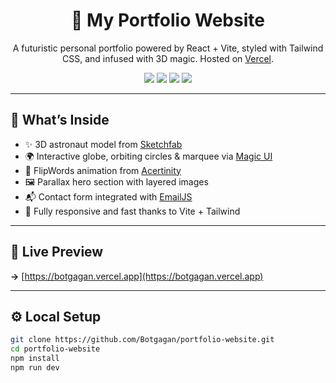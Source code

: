 <h1 align="center">🚀 My Portfolio Website</h1>

<p align="center">
  A futuristic personal portfolio powered by React + Vite, styled with Tailwind CSS, and infused with 3D magic. Hosted on <a href="https://botgagan.vercel.app" target="_blank">Vercel</a>.
</p>

<p align="center">
  <a href="https://botgagan.vercel.app" target="_blank"><img src="https://img.shields.io/badge/Live-Demo-green?style=flat-square" /></a>
  <img src="https://img.shields.io/badge/React-%2361DAFB.svg?style=flat-square&logo=react&logoColor=white" />
  <img src="https://img.shields.io/badge/TailwindCSS-%2338B2AC.svg?style=flat-square&logo=tailwind-css&logoColor=white" />
  <img src="https://img.shields.io/badge/Vite-646CFF?style=flat-square&logo=vite&logoColor=white" />
</p>

---

## 🧪 What’s Inside

- ✨ 3D astronaut model from [Sketchfab](https://sketchfab.com/)
- 🌍 Interactive globe, orbiting circles & marquee via [Magic UI](https://magicui.design/)
- 🧠 FlipWords animation from [Acertinity](https://github.com/acertinity/flipwords)
- 🖼️ Parallax hero section with layered images
- 📬 Contact form integrated with [EmailJS](https://www.emailjs.com/)
- 💅 Fully responsive and fast thanks to Vite + Tailwind

---

## 🔗 Live Preview  
**→** [https://botgagan.vercel.app](https://botgagan.vercel.app)

---

## ⚙️ Local Setup

```bash
git clone https://github.com/Botgagan/portfolio-website.git
cd portfolio-website
npm install
npm run dev
